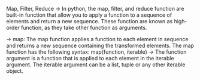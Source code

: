 Map, Filter, Reduce
-> In python, the map, filter, and reduce function are built-in function that allow you to apply a function to a sequence of elements and return a new sequence. These function are known as high-order function, as they take other function as arguments.

-> map: The map function applies a function to each element in sequence and returns a new sequence containing the transformed elements. The map function has the following syntax:
          map(function, iterable)
  -> The function argument is a function that is applied to each element in the iterable argument. The iterable argument can be a list, tuple or any other iterable object. 